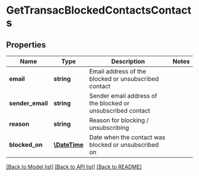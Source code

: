 # GetTransacBlockedContactsContacts

## Properties
Name | Type | Description | Notes
------------ | ------------- | ------------- | -------------
**email** | **string** | Email address of the blocked or unsubscribed contact | 
**sender_email** | **string** | Sender email address of the blocked or unsubscribed contact | 
**reason** | **string** | Reason for blocking / unsubscribing | 
**blocked_on** | [**\DateTime**](Date.md) | Date when the contact was blocked or unsubscribed on | 

[[Back to Model list]](../README.md#documentation-for-models) [[Back to API list]](../README.md#documentation-for-api-endpoints) [[Back to README]](../README.md)


